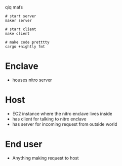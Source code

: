 qiq mafs

```
# start server
maker server

# start client
make client

# make code pretttty
cargo +nightly fmt
```

# Enclave
- houses nitro server

# Host
- EC2 instance where the nitro enclave lives inside
- has client for talking to nitro enclave
- has server for incoming request from outside world 

# End user
- Anything making request to host
